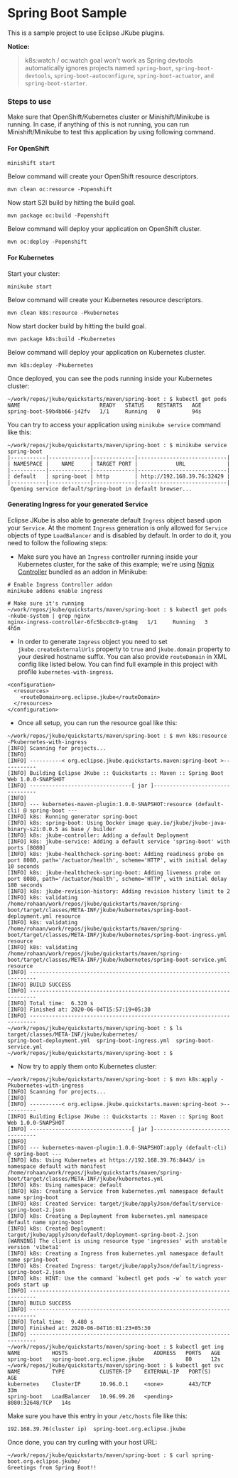# Spring Boot Sample

This is a sample project to use Eclipse JKube plugins.

**Notice:**
> k8s:watch / oc:watch goal won't work as Spring devtools automatically
> ignores projects named `spring-boot`, `spring-boot-devtools`, `spring-boot-autoconfigure`, `spring-boot-actuator`, 
> `and spring-boot-starter`.

### Steps to use

Make sure that OpenShift/Kubernetes cluster or Minishift/Minikube is running. In case, if anything of this is not running, you can
run Minishift/Minikube to test this application by using following command.



#### For OpenShift
```
minishift start
```
Below command will create your OpenShift resource descriptors.
```
mvn clean oc:resource -Popenshift
```

Now start S2I build  by hitting the build goal.
```
mvn package oc:build -Popenshift
```

Below command will deploy your application on OpenShift cluster.
```
mvn oc:deploy -Popenshift
```

#### For Kubernetes
Start your cluster:
```
minikube start
```
Below command will create your Kubernetes resource descriptors.
```
mvn clean k8s:resource -Pkubernetes
```

Now start docker build  by hitting the build goal.
```
mvn package k8s:build -Pkubernetes
```

Below command will deploy your application on Kubernetes cluster.
```
mvn k8s:deploy -Pkubernetes
```

Once deployed, you can see the pods running inside your Kubernetes cluster:
```
~/work/repos/jkube/quickstarts/maven/spring-boot : $ kubectl get pods
NAME                         READY   STATUS    RESTARTS   AGE
spring-boot-59b4bb66-j42fv   1/1     Running   0          94s
```
You can try to access your application using `minikube service` command like this:
```
~/work/repos/jkube/quickstarts/maven/spring-boot : $ minikube service spring-boot
|-----------|-------------|-------------|----------------------------|
| NAMESPACE |    NAME     | TARGET PORT |            URL             |
|-----------|-------------|-------------|----------------------------|
| default   | spring-boot | http        | http://192.168.39.76:32429 |
|-----------|-------------|-------------|----------------------------|
 Opening service default/spring-boot in default browser...
```

#### Generating Ingress for your generated Service
Eclipse JKube is also able to generate default `Ingress` object based upon your `Service`. At the moment `Ingress` generation is only allowed for `Service` objects of type `LoadBalancer` and is disabled by default. In order to do it, you need to follow the following steps:

- Make sure you have an `Ingress` controller running inside your Kubernetes cluster, for the sake of this example; we're using [Ngnix Controller](https://kubernetes.io/docs/tasks/access-application-cluster/ingress-minikube/) bundled as an addon in Minikube:
```
# Enable Ingress Controller addon
minikube addons enable ingress

# Make sure it's running
~/work/repos/jkube/quickstarts/maven/spring-boot : $ kubectl get pods -nkube-system | grep nginx
nginx-ingress-controller-6fc5bcc8c9-gt4mg   1/1     Running   3          4h5m
```

- In order to generate `Ingress` object you need to set `jkube.createExternalUrls` property to `true` and `jkube.domain` property to your desired hostname suffix. You can also provide `routeDomain` in XML config like listed below. You can find full example in this project with profile `kubernetes-with-ingress`.
```
<configuration>
  <resources>
    <routeDomain>org.eclipse.jkube</routeDomain>
  </resources>
</configuration>
```

- Once all setup, you can run the resource goal like this:
```
~/work/repos/jkube/quickstarts/maven/spring-boot : $ mvn k8s:resource -Pkubernetes-with-ingress
[INFO] Scanning for projects...
[INFO] 
[INFO] ----------< org.eclipse.jkube.quickstarts.maven:spring-boot >-----------
[INFO] Building Eclipse JKube :: Quickstarts :: Maven :: Spring Boot Web 1.0.0-SNAPSHOT
[INFO] --------------------------------[ jar ]---------------------------------
[INFO] 
[INFO] --- kubernetes-maven-plugin:1.0.0-SNAPSHOT:resource (default-cli) @ spring-boot ---
[INFO] k8s: Running generator spring-boot
[INFO] k8s: spring-boot: Using Docker image quay.io/jkube/jkube-java-binary-s2i:0.0.5 as base / builder
[INFO] k8s: jkube-controller: Adding a default Deployment
[INFO] k8s: jkube-service: Adding a default service 'spring-boot' with ports [8080]
[INFO] k8s: jkube-healthcheck-spring-boot: Adding readiness probe on port 8080, path='/actuator/health', scheme='HTTP', with initial delay 10 seconds
[INFO] k8s: jkube-healthcheck-spring-boot: Adding liveness probe on port 8080, path='/actuator/health', scheme='HTTP', with initial delay 180 seconds
[INFO] k8s: jkube-revision-history: Adding revision history limit to 2
[INFO] k8s: validating /home/rohaan/work/repos/jkube/quickstarts/maven/spring-boot/target/classes/META-INF/jkube/kubernetes/spring-boot-deployment.yml resource
[INFO] k8s: validating /home/rohaan/work/repos/jkube/quickstarts/maven/spring-boot/target/classes/META-INF/jkube/kubernetes/spring-boot-ingress.yml resource
[INFO] k8s: validating /home/rohaan/work/repos/jkube/quickstarts/maven/spring-boot/target/classes/META-INF/jkube/kubernetes/spring-boot-service.yml resource
[INFO] ------------------------------------------------------------------------
[INFO] BUILD SUCCESS
[INFO] ------------------------------------------------------------------------
[INFO] Total time:  6.320 s
[INFO] Finished at: 2020-06-04T15:57:19+05:30
[INFO] ------------------------------------------------------------------------
~/work/repos/jkube/quickstarts/maven/spring-boot : $ ls target/classes/META-INF/jkube/kubernetes/
spring-boot-deployment.yml  spring-boot-ingress.yml  spring-boot-service.yml
~/work/repos/jkube/quickstarts/maven/spring-boot : $ 
```
- Now try to apply them onto Kubernetes cluster:
```
~/work/repos/jkube/quickstarts/maven/spring-boot : $ mvn k8s:apply -Pkubernetes-with-ingress
[INFO] Scanning for projects...
[INFO] 
[INFO] ----------< org.eclipse.jkube.quickstarts.maven:spring-boot >-----------
[INFO] Building Eclipse JKube :: Quickstarts :: Maven :: Spring Boot Web 1.0.0-SNAPSHOT
[INFO] --------------------------------[ jar ]---------------------------------
[INFO] 
[INFO] --- kubernetes-maven-plugin:1.0.0-SNAPSHOT:apply (default-cli) @ spring-boot ---
[INFO] k8s: Using Kubernetes at https://192.168.39.76:8443/ in namespace default with manifest /home/rohaan/work/repos/jkube/quickstarts/maven/spring-boot/target/classes/META-INF/jkube/kubernetes.yml 
[INFO] k8s: Using namespace: default
[INFO] k8s: Creating a Service from kubernetes.yml namespace default name spring-boot
[INFO] k8s: Created Service: target/jkube/applyJson/default/service-spring-boot-2.json
[INFO] k8s: Creating a Deployment from kubernetes.yml namespace default name spring-boot
[INFO] k8s: Created Deployment: target/jkube/applyJson/default/deployment-spring-boot-2.json
[WARNING] The client is using resource type 'ingresses' with unstable version 'v1beta1'
[INFO] k8s: Creating a Ingress from kubernetes.yml namespace default name spring-boot
[INFO] k8s: Created Ingress: target/jkube/applyJson/default/ingress-spring-boot-2.json
[INFO] k8s: HINT: Use the command `kubectl get pods -w` to watch your pods start up
[INFO] ------------------------------------------------------------------------
[INFO] BUILD SUCCESS
[INFO] ------------------------------------------------------------------------
[INFO] Total time:  9.480 s
[INFO] Finished at: 2020-06-04T16:01:23+05:30
[INFO] ------------------------------------------------------------------------
~/work/repos/jkube/quickstarts/maven/spring-boot : $ kubectl get ing
NAME          HOSTS                           ADDRESS   PORTS   AGE
spring-boot   spring-boot.org.eclipse.jkube             80      12s
~/work/repos/jkube/quickstarts/maven/spring-boot : $ kubectl get svc
NAME          TYPE           CLUSTER-IP    EXTERNAL-IP   PORT(S)          AGE
kubernetes    ClusterIP      10.96.0.1     <none>        443/TCP          33m
spring-boot   LoadBalancer   10.96.99.20   <pending>     8080:32648/TCP   14s
```
Make sure you have this entry in your `/etc/hosts` file like this:
```
192.168.39.76(cluster ip)  spring-boot.org.eclipse.jkube
```
Once done, you can try curling with your host URL:
```
~/work/repos/jkube/quickstarts/maven/spring-boot : $ curl spring-boot.org.eclipse.jkube/
Greetings from Spring Boot!!
```
